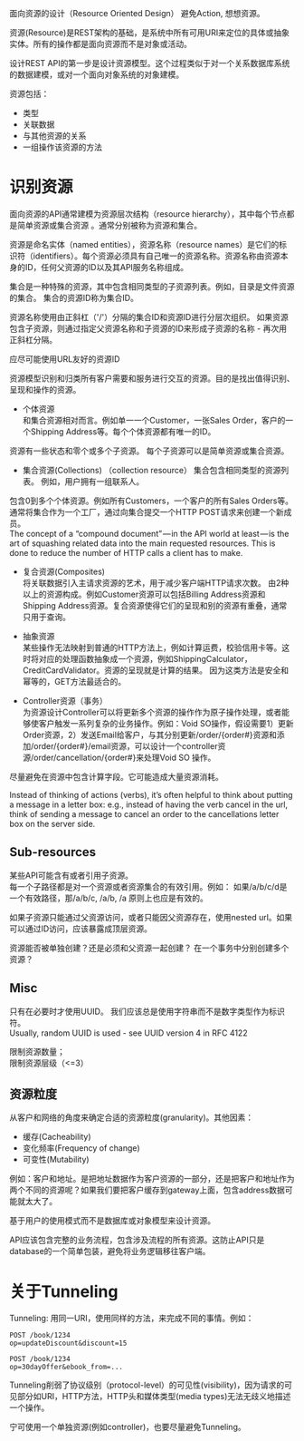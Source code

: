面向资源的设计（Resource Oriented Design）
避免Action, 想想资源。

资源(Resource)是REST架构的基础，是系统中所有可用URI来定位的具体或抽象实体。所有的操作都是面向资源而不是对象或活动。

设计REST API的第一步是设计资源模型。这个过程类似于对一个关系数据库系统的数据建模，或对一个面向对象系统的对象建模。

资源包括：
- 类型
- 关联数据
- 与其他资源的关系
- 一组操作该资源的方法


# 识别资源
面向资源的API通常建模为资源层次结构（resource hierarchy），其中每个节点都是简单资源或集合资源 。通常分别被称为资源和集合。

资源是命名实体（named entities），资源名称（resource names）是它们的标识符（identifiers）。每个资源必须具有自己唯一的资源名称。资源名称由资源本身的ID，任何父资源的ID以及其API服务名称组成。

集合是一种特殊的资源，其中包含相同类型的子资源列表。例如，目录是文件资源的集合。 集合的资源ID称为集合ID。

资源名称使用由正斜杠（'/'）分隔的集合ID和资源ID进行分层次组织。 如果资源包含子资源，则通过指定父资源名称和子资源的ID来形成子资源的名称 - 再次用正斜杠分隔。

应尽可能使用URL友好的资源ID

资源模型识别和归类所有客户需要和服务进行交互的资源。目的是找出值得识别、呈现和操作的资源。

- 个体资源  
和集合资源相对而言。例如单一一个Customer，一张Sales Order，客户的一个Shipping Address等。每个个体资源都有唯一的ID。

资源有一些状态和零个或多个子资源。 每个子资源可以是简单资源或集合资源。

- 集合资源(Collections)  （collection resource）
集合包含相同类型的资源列表。 例如，用户拥有一组联系人。

包含0到多个个体资源。例如所有Customers，一个客户的所有Sales Orders等。通常将集合作为一个工厂，通过向集合提交一个HTTP POST请求来创建一个新成员。  
The concept of a “compound document” — in the API world at least — is the art of squashing related data into the main requested resources. This is done to reduce the number of HTTP calls a client has to make.

- 复合资源(Composites)  
将关联数据引入主请求资源的艺术，用于减少客户端HTTP请求次数。
由2种以上的资源构成。例如Customer资源可以包括Billing Address资源和Shipping Address资源。复合资源使得它们的呈现和别的资源有重叠，通常只用于查询。

- 抽象资源  
某些操作无法映射到普通的HTTP方法上，例如计算运费，校验信用卡等。这时将对应的处理函数抽象成一个资源，例如ShippingCalculator，CreditCardValidator。资源的呈现就是计算的结果。
因为这类方法是安全和幂等的，GET方法最适合的。

- Controller资源（事务）  
为资源设计Controller可以将更新多个资源的操作作为原子操作处理，或者能够使客户触发一系列复杂的业务操作。例如：Void SO操作，假设需要1）更新Order资源，2）发送Email给客户，与其分别更新/order/{order#}资源和添加/order/{order#}/email资源，可以设计一个controller资源/order/cancellation/{order#}来处理Void SO 操作。


尽量避免在资源中包含计算字段。它可能造成大量资源消耗。


Instead of thinking of actions (verbs), it’s often helpful to think about putting a message in a letter box: e.g., instead of having the verb cancel in the url, think of sending a message to cancel an order to the cancellations letter box on the server side.

## Sub-resources
某些API可能含有或者引用子资源。  
每一个子路径都是对一个资源或者资源集合的有效引用。例如：
如果/a/b/c/d是一个有效路径，那/a/b/c, /a/b, /a 原则上也应是有效的。

如果子资源只能通过父资源访问，或者只能因父资源存在，使用nested url。如果可以通过ID访问，应该暴露成顶层资源。

资源能否被单独创建？还是必须和父资源一起创建？
在一个事务中分别创建多个资源？


## Misc
只有在必要时才使用UUID。
我们应该总是使用字符串而不是数字类型作为标识符。   
Usually, random UUID is used - see UUID version 4 in RFC 4122

限制资源数量；  
限制资源层级（<=3）



## 资源粒度
从客户和网络的角度来确定合适的资源粒度(granularity)。其他因素：
- 缓存(Cacheability)
- 变化频率(Frequency of change)
- 可变性(Mutability)


例如：客户和地址。是把地址数据作为客户资源的一部分，还是把客户和地址作为两个不同的资源呢？如果我们要把客户缓存到gateway上面，包含address数据可能就太大了。

基于用户的使用模式而不是数据库或对象模型来设计资源。

API应该包含完整的业务流程，包含涉及流程的所有资源。这防止API只是database的一个简单包装，避免将业务逻辑移往客户端。

# 关于Tunneling
Tunneling: 用同一URI，使用同样的方法，来完成不同的事情。例如：
```
POST /book/1234
op=updateDiscount&discount=15

POST /book/1234
op=30dayOffer&ebook_from=...
```
Tunneling削弱了协议级别（protocol-level）的可见性(visibility)，因为请求的可见部分如URI，HTTP方法，HTTP头和媒体类型(media types)无法无歧义地描述一个操作。

宁可使用一个单独资源(例如controller)，也要尽量避免Tunneling。

